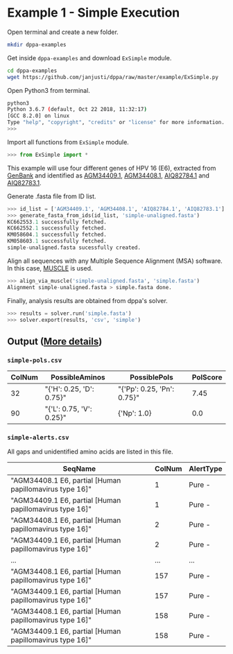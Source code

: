 # Example 1 - Simple Execution

Open terminal and create a new folder.

```bash
mkdir dppa-examples
```

Get inside `dppa-examples` and download `ExSimple` module.

```bash
cd dppa-examples
wget https://github.com/janjusti/dppa/raw/master/example/ExSimple.py
```

Open Python3 from terminal.

```bash
python3
Python 3.6.7 (default, Oct 22 2018, 11:32:17) 
[GCC 8.2.0] on linux
Type "help", "copyright", "credits" or "license" for more information.
>>> 
```

Import all functions from `ExSimple` module.

```python
>>> from ExSimple import *
```

This example will use four different genes of HPV 16 (E6), extracted from [GenBank](https://www.ncbi.nlm.nih.gov/genbank/) and identified as [AGM34409.1](https://www.ncbi.nlm.nih.gov/protein/AGM34409.1), [AGM34408.1](https://www.ncbi.nlm.nih.gov/protein/AGM34408.1), [AIQ82784.1](https://www.ncbi.nlm.nih.gov/protein/AIQ82784.1) and [AIQ82783.1](https://www.ncbi.nlm.nih.gov/protein/AIQ82783.1).

Generate .fasta file from ID list.

```python
>>> id_list = ['AGM34409.1', 'AGM34408.1', 'AIQ82784.1', 'AIQ82783.1']
>>> generate_fasta_from_ids(id_list, 'simple-unaligned.fasta')
KC662553.1 successfully fetched.
KC662552.1 successfully fetched.
KM058604.1 successfully fetched.
KM058603.1 successfully fetched.
simple-unaligned.fasta sucessfully created.
```

Align all sequences with any Multiple Sequence Alignment (MSA) software. In this case, [MUSCLE](https://www.drive5.com/muscle/) is used.

```python
>>> align_via_muscle('simple-unaligned.fasta', 'simple.fasta')
Alignment simple-unaligned.fasta > simple.fasta done.
```

Finally, analysis results are obtained from dppa's solver.

```python
>>> results = solver.run('simple.fasta')
>>> solver.export(results, 'csv', 'simple')
```

## Output ([More details](../docs/report-exp.md))

### `simple-pols.csv`

| ColNum | PossibleAminos               | PossiblePols                   | PolScore |
|--------|------------------------------|--------------------------------|----------|
| 32     | "\{'H': 0\.25, 'D': 0\.75\}" | "\{'Pp': 0\.25, 'Pn': 0\.75\}" | 7\.45    |
| 90     | "\{'L': 0\.75, 'V': 0\.25\}" | \{'Np': 1\.0\}                 | 0\.0     |


### `simple-alerts.csv`

All gaps and unidentified amino acids are listed in this file.

| SeqName                                                    | ColNum | AlertType |
|------------------------------------------------------------|--------|-----------|
| "AGM34408\.1 E6, partial \[Human papillomavirus type 16\]" | 1      | Pure \-   |
| "AGM34409\.1 E6, partial \[Human papillomavirus type 16\]" | 1      | Pure \-   |
| "AGM34408\.1 E6, partial \[Human papillomavirus type 16\]" | 2      | Pure \-   |
| "AGM34409\.1 E6, partial \[Human papillomavirus type 16\]" | 2      | Pure \-   |
| \.\.\.                                                     | \.\.\. | \.\.\.    |
| "AGM34408\.1 E6, partial \[Human papillomavirus type 16\]" | 157    | Pure \-   |
| "AGM34409\.1 E6, partial \[Human papillomavirus type 16\]" | 157    | Pure \-   |
| "AGM34408\.1 E6, partial \[Human papillomavirus type 16\]" | 158    | Pure \-   |
| "AGM34409\.1 E6, partial \[Human papillomavirus type 16\]" | 158    | Pure \-   |